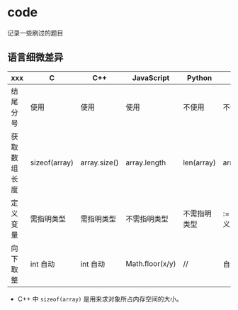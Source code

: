 # code

记录一些刷过的题目

## 语言细微差异

xxx | C | C++ | JavaScript | Python | Go | Ruby | 
--- | - | --- | ---------- | ------ | -- | ---- | 
结尾分号 | 使用 | 使用 | 使用 | 不使用 | 不使用 | 不使用 
获取数组长度 | sizeof(array) | array.size() | array.length | len(array) | array.size | array.size
定义变量 | 需指明类型 | 需指明类型 | 不需指明类型 | 不需指明类型 | := 直接定义 | 不需指明类型
向下取整 | int 自动 | int 自动 | Math.floor(x/y) | // | 自动 | 自动

* C++ 中 `sizeof(array)` 是用来求对象所占内存空间的大小。
